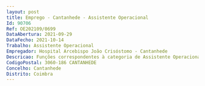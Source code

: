 ```yaml
--- 
layout: post
title: Emprego - Cantanhede - Assistente Operacional
Id: 90706
Ref: OE202109/0699
DataAbertura: 2021-09-29
DataFecho: 2021-10-14
Trabalho: Assistente Operacional
Empregador: Hospital Arcebispo João Crisóstomo - Cantanhede
Descricao: Funções correspondentes à categoria de Assistente Operacional
CodigoPostal: 3060-186 CANTANHEDE
Concelho: Cantanhede
Distrito: Coimbra
--- 
```

